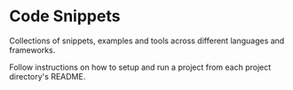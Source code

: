 # Code Snippets

Collections of snippets, examples and tools across different languages and frameworks.

Follow instructions on how to setup and run a project from each project directory's README. 
